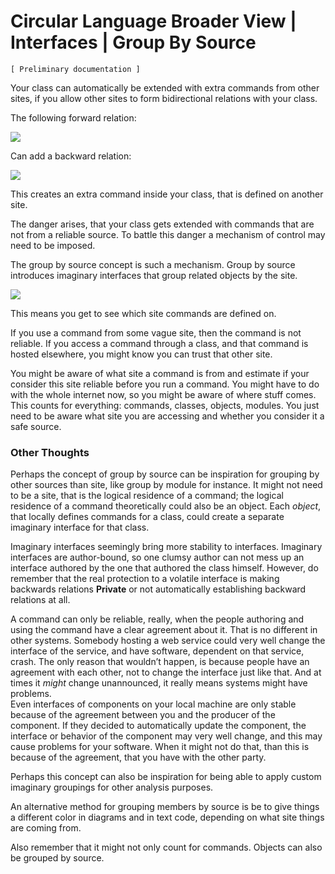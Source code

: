 ﻿Circular Language Broader View | Interfaces | Group By Source
=============================================================

`[ Preliminary documentation ]`

Your class can automatically be extended with extra commands from other sites, if you allow other sites to form bidirectional relations with your class.

The following forward relation:

![](images/18.%20Group%20By%20Source.001.png)

Can add a backward relation:

![](images/18.%20Group%20By%20Source.002.png)

This creates an extra command inside your class, that is defined on another site.

The danger arises, that your class gets extended with commands that are not from a reliable source. To battle this danger a mechanism of control may need to be imposed.

The group by source concept is such a mechanism. Group by source introduces imaginary interfaces that group related objects by the site.

![](images/18.%20Group%20By%20Source.003.png)

This means you get to see which site commands are defined on.

If you use a command from some vague site, then the command is not reliable. If you access a command through a class, and that command is hosted elsewhere, you might know you can trust that other site.

You might be aware of what site a command is from and estimate if your consider this site reliable before you run a command. You might have to do with the whole internet now, so you might be aware of where stuff comes. This counts for everything: commands, classes, objects, modules. You just need to be aware what site you are accessing and whether you consider it a safe source.

### Other Thoughts

Perhaps the concept of group by source can be inspiration for grouping by other sources than site, like group by module for instance. It might not need to be a site, that is the logical residence of a command; the logical residence of a command theoretically could also be an object. Each *object*, that locally defines commands for a class, could create a separate imaginary interface for that class.

Imaginary interfaces seemingly bring more stability to interfaces. Imaginary interfaces are author-bound, so one clumsy author can not mess up an interface authored by the one that authored the class himself. However, do remember that the real protection to a volatile interface is making backwards relations __Private__ or not automatically establishing backward relations at all.

A command can only be reliable, really, when the people authoring and using the command have a clear agreement about it. That is no different in other systems. Somebody hosting a web service could very well change the interface of the service, and have software, dependent on that service, crash. The only reason that wouldn’t happen, is because people have an agreement with each other, not to change the interface just like that. And at times it *might* change unannounced, it really means systems might have problems.  
Even interfaces of components on your local machine are only stable because of the agreement between you and the producer of the component. If they decided to automatically update the component, the interface or behavior of the component may very well change, and this may cause problems for your software. When it might not do that, than this is because of the agreement, that you have with the other party.

Perhaps this concept can also be inspiration for being able to apply custom imaginary groupings for other analysis purposes.

An alternative method for grouping members by source is be to give things a different color in diagrams and in text code, depending on what site things are coming from.

Also remember that it might not only count for commands. Objects can also be grouped by source.